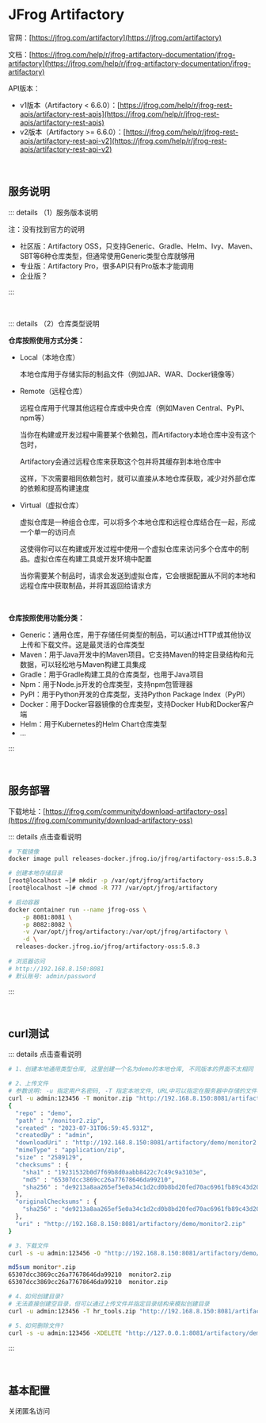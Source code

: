 # JFrog Artifactory

官网：[https://jfrog.com/artifactory](https://jfrog.com/artifactory)

文档：[https://jfrog.com/help/r/jfrog-artifactory-documentation/jfrog-artifactory](https://jfrog.com/help/r/jfrog-artifactory-documentation/jfrog-artifactory)

API版本：

* v1版本（Artifactory < 6.6.0）：[https://jfrog.com/help/r/jfrog-rest-apis/artifactory-rest-apis](https://jfrog.com/help/r/jfrog-rest-apis/artifactory-rest-apis)
* v2版本（Artifactory >= 6.6.0）：[https://jfrog.com/help/r/jfrog-rest-apis/artifactory-rest-api-v2](https://jfrog.com/help/r/jfrog-rest-apis/artifactory-rest-api-v2)

<br />

## 服务说明

::: details （1）服务版本说明

注：没有找到官方的说明

* 社区版：Artifactory OSS，只支持Generic、Gradle、Helm、Ivy、Maven、SBT等6种仓库类型，但通常使用Generic类型仓库就够用
* 专业版：Artifactory Pro，很多API只有Pro版本才能调用
* 企业版？

:::

<br />

::: details （2）仓库类型说明

**仓库按照使用方式分类：**

* Local（本地仓库）

  本地仓库用于存储实际的制品文件（例如JAR、WAR、Docker镜像等）

* Remote（远程仓库）

  远程仓库用于代理其他远程仓库或中央仓库（例如Maven Central、PyPI、npm等）

  当你在构建或开发过程中需要某个依赖包，而Artifactory本地仓库中没有这个包时，

  Artifactory会通过远程仓库来获取这个包并将其缓存到本地仓库中

  这样，下次需要相同依赖包时，就可以直接从本地仓库获取，减少对外部仓库的依赖和提高构建速度

* Virtual（虚拟仓库）

  虚拟仓库是一种组合仓库，可以将多个本地仓库和远程仓库结合在一起，形成一个单一的访问点

  这使得你可以在构建或开发过程中使用一个虚拟仓库来访问多个仓库中的制品。虚拟仓库在构建工具或开发环境中配置

  当你需要某个制品时，请求会发送到虚拟仓库，它会根据配置从不同的本地和远程仓库中获取制品，并将其返回给请求方

<br />

**仓库按照使用功能分类：**

* Generic：通用仓库，用于存储任何类型的制品，可以通过HTTP或其他协议上传和下载文件。这是最灵活的仓库类型
* Maven：用于Java开发中的Maven项目。它支持Maven的特定目录结构和元数据，可以轻松地与Maven构建工具集成
* Gradle：用于Gradle构建工具的仓库类型，也用于Java项目
* Npm：用于Node.js开发的仓库类型，支持npm包管理器
* PyPI：用于Python开发的仓库类型，支持Python Package Index（PyPI）
* Docker：用于Docker容器镜像的仓库类型，支持Docker Hub和Docker客户端
* Helm：用于Kubernetes的Helm Chart仓库类型
* ...

:::

<br />

## 服务部署

下载地址：[https://jfrog.com/community/download-artifactory-oss](https://jfrog.com/community/download-artifactory-oss)

::: details 点击查看说明

```bash
# 下载镜像
docker image pull releases-docker.jfrog.io/jfrog/artifactory-oss:5.8.3

# 创建本地存储目录
[root@localhost ~]# mkdir -p /var/opt/jfrog/artifactory
[root@localhost ~]# chmod -R 777 /var/opt/jfrog/artifactory

# 启动容器
docker container run --name jfrog-oss \
    -p 8081:8081 \
    -p 8082:8082 \
    -v /var/opt/jfrog/artifactory:/var/opt/jfrog/artifactory \
    -d \
  releases-docker.jfrog.io/jfrog/artifactory-oss:5.8.3
  
# 浏览器访问
# http://192.168.8.150:8081
# 默认账号: admin/password
```

:::

<br />

## curl测试

::: details 点击查看说明

```bash
# 1、创建本地通用类型仓库, 这里创建一个名为demo的本地仓库, 不同版本的界面不太相同

# 2、上传文件
# 参数说明: -u 指定用户名密码, -T 指定本地文件, URL中可以指定在服务器中存储的文件名
curl -u admin:123456 -T monitor.zip "http://192.168.8.150:8081/artifactory/demo/monitor2.zip"
{
  "repo" : "demo",
  "path" : "/monitor2.zip",
  "created" : "2023-07-31T06:59:45.931Z",
  "createdBy" : "admin",
  "downloadUri" : "http://192.168.8.150:8081/artifactory/demo/monitor2.zip",
  "mimeType" : "application/zip",
  "size" : "2589129",
  "checksums" : {
    "sha1" : "19231532b0d7f69b8d0aabb8422c7c49c9a3103e",
    "md5" : "65307dcc3869cc26a77678646da99210",
    "sha256" : "de9213a8aa265ef5e0a34c1d2cd0b8bd20fed70ac6961fb89c43d20d8d7f7337"
  },
  "originalChecksums" : {
    "sha256" : "de9213a8aa265ef5e0a34c1d2cd0b8bd20fed70ac6961fb89c43d20d8d7f7337"
  },
  "uri" : "http://192.168.8.150:8081/artifactory/demo/monitor2.zip"
}

# 3、下载文件
curl -s -u admin:123456 -O "http://192.168.8.150:8081/artifactory/demo/monitor2.zip"

md5sum monitor*.zip
65307dcc3869cc26a77678646da99210  monitor2.zip
65307dcc3869cc26a77678646da99210  monitor.zip

# 4、如何创建目录?
# 无法直接创建空目录，但可以通过上传文件并指定目录结构来模拟创建目录
curl -u admin:123456 -T hr_tools.zip "http://192.168.8.150:8081/artifactory/demo/tools/hr_tools.zip"

# 5、如何删除文件?
curl -s -u admin:123456 -XDELETE "http://127.0.0.1:8081/artifactory/demo/monitor2.zip"
```

:::

<br />

## 基本配置

关闭匿名访问







